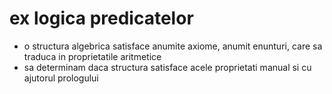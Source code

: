 
# ex logica predicatelor
- o structura algebrica satisface anumite axiome, anumit enunturi, care sa traduca in proprietatile aritmetice
- sa determinam daca structura satisface acele proprietati manual si cu ajutorul prologului